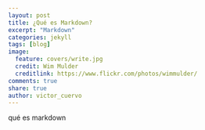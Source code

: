 ```yaml
---
layout: post
title: ¿Qué es Markdown?
excerpt: "Markdown"
categories: jekyll
tags: [blog]
image:
  feature: covers/write.jpg
  credit: Wim Mulder
  creditlink: https://www.flickr.com/photos/wimmulder/
comments: true
share: true
author: victor_cuervo
---
```


qué es markdown
